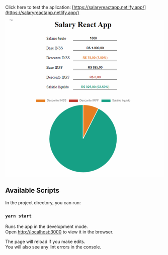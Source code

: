 Click here to test the aplication: [https://salaryreactapp.netlify.app/](https://salaryreactapp.netlify.app/)

![](salary.gif)

## Available Scripts

In the project directory, you can run:

### `yarn start`

Runs the app in the development mode.<br />
Open [http://localhost:3000](http://localhost:3000) to view it in the browser.

The page will reload if you make edits.<br />
You will also see any lint errors in the console.
